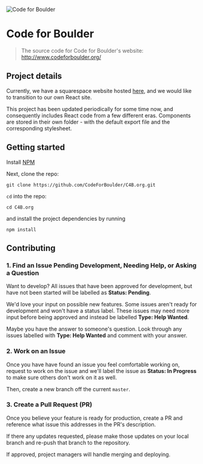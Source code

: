 ![Code for Boulder](https://github.com/jollyjerr/C4B.org/blob/master/CodeForBoulder.png)

# Code for Boulder

>The source code for Code for Boulder's website: http://www.codeforboulder.org/

## Project details

Currently, we have a squarespace website hosted [here](http://www.codeforboulder.org/), and we would like to transition to our own React site.

This project has been updated periodically for some time now, and consequently includes React code from a few different eras. Components are stored in their own folder - with the default export file and the corresponding stylesheet.

## Getting started

Install [NPM](https://www.npmjs.com/)

Next, clone the repo:
```
git clone https://github.com/CodeForBoulder/C4B.org.git
```
`cd` into the repo:
```
cd C4B.org
```
and install the project dependencies by running
```
npm install
```

## Contributing

### 1. Find an Issue Pending Development, Needing Help, or Asking a Question

Want to develop? All issues that have been approved for development, but have not been started will be labelled as **Status: Pending**.

We'd love your input on possible new features. Some issues aren't ready for development and won't have a status label. These issues may need more input before being approved and instead be labelled **Type: Help Wanted**.

Maybe you have the answer to someone's question. Look through any issues labelled with **Type: Help Wanted** and comment with your answer.

### 2. Work on an Issue

Once you have have found an issue you feel comfortable working on, request to work on the issue and we'll label the issue as **Status: In Progress** to make sure others don't work on it as well.

Then, create a new branch off the current `master`.

### 3. Create a Pull Request (PR)

Once you believe your feature is ready for production, create a PR and reference what issue this addresses in the PR's description.

If there any updates requested, please make those updates on your local branch and re-push that branch to the repository.

If approved, project managers will handle merging and deploying.
